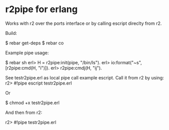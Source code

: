 r2pipe for erlang
=================
Works with r2 over the ports interface or by calling escript direclty from r2. 

Build:

$ rebar get-deps
$ rebar co

Example pipe usage:

$ rebar sh
erl> H = r2pipe:init(pipe, "/bin/ls").
erl> io:format("~s", [r2pipe:cmd(H, "i")]).
erl> r2pipe:cmdj(H, "ij").

See testr2pipe.erl as local pipe call example escript. Call it from r2 by using:
r2> #!pipe escript testr2pipe.erl

Or

$ chmod +x testr2pipe.erl

And then from r2:

r2> #!pipe testr2pipe.erl
